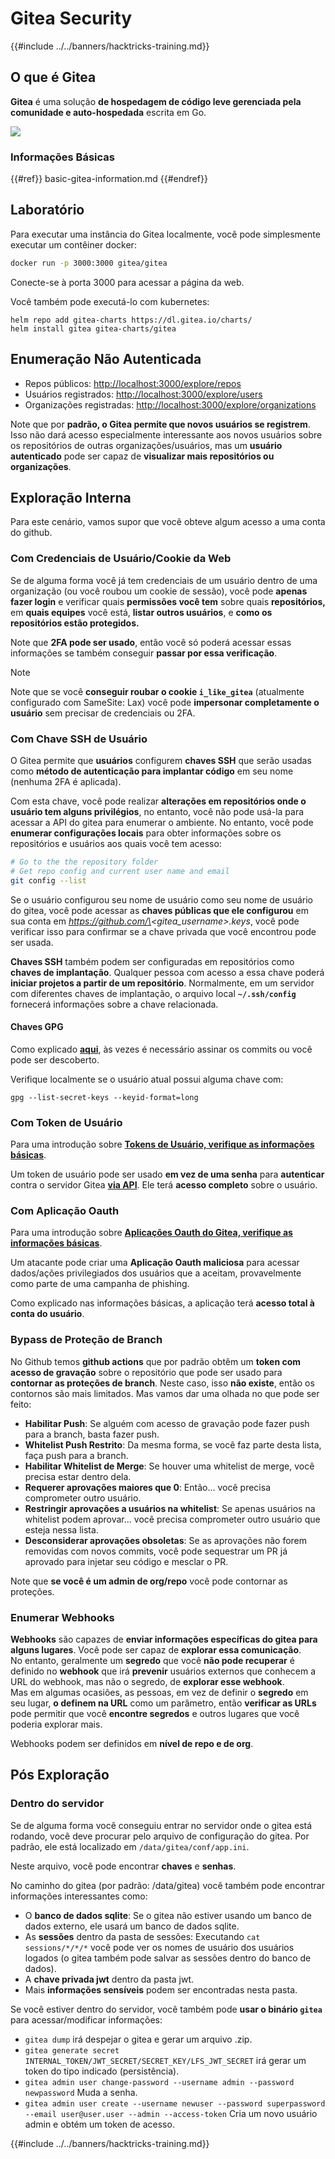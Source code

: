 # Gitea Security

{{#include ../../banners/hacktricks-training.md}}

## O que é Gitea

**Gitea** é uma solução **de hospedagem de código leve gerenciada pela comunidade e auto-hospedada** escrita em Go.

![](<../../images/image (160).png>)

### Informações Básicas

{{#ref}}
basic-gitea-information.md
{{#endref}}

## Laboratório

Para executar uma instância do Gitea localmente, você pode simplesmente executar um contêiner docker:
```bash
docker run -p 3000:3000 gitea/gitea
```
Conecte-se à porta 3000 para acessar a página da web.

Você também pode executá-lo com kubernetes:
```
helm repo add gitea-charts https://dl.gitea.io/charts/
helm install gitea gitea-charts/gitea
```
## Enumeração Não Autenticada

- Repos públicos: [http://localhost:3000/explore/repos](http://localhost:3000/explore/repos)
- Usuários registrados: [http://localhost:3000/explore/users](http://localhost:3000/explore/users)
- Organizações registradas: [http://localhost:3000/explore/organizations](http://localhost:3000/explore/organizations)

Note que por **padrão, o Gitea permite que novos usuários se registrem**. Isso não dará acesso especialmente interessante aos novos usuários sobre os repositórios de outras organizações/usuários, mas um **usuário autenticado** pode ser capaz de **visualizar mais repositórios ou organizações**.

## Exploração Interna

Para este cenário, vamos supor que você obteve algum acesso a uma conta do github.

### Com Credenciais de Usuário/Cookie da Web

Se de alguma forma você já tem credenciais de um usuário dentro de uma organização (ou você roubou um cookie de sessão), você pode **apenas fazer login** e verificar quais **permissões você tem** sobre quais **repositórios,** em **quais equipes** você está, **listar outros usuários**, e **como os repositórios estão protegidos.**

Note que **2FA pode ser usado**, então você só poderá acessar essas informações se também conseguir **passar por essa verificação**.

> [!NOTE]
> Note que se você **conseguir roubar o cookie `i_like_gitea`** (atualmente configurado com SameSite: Lax) você pode **impersonar completamente o usuário** sem precisar de credenciais ou 2FA.

### Com Chave SSH de Usuário

O Gitea permite que **usuários** configurem **chaves SSH** que serão usadas como **método de autenticação para implantar código** em seu nome (nenhuma 2FA é aplicada).

Com esta chave, você pode realizar **alterações em repositórios onde o usuário tem alguns privilégios**, no entanto, você não pode usá-la para acessar a API do gitea para enumerar o ambiente. No entanto, você pode **enumerar configurações locais** para obter informações sobre os repositórios e usuários aos quais você tem acesso:
```bash
# Go to the the repository folder
# Get repo config and current user name and email
git config --list
```
Se o usuário configurou seu nome de usuário como seu nome de usuário do gitea, você pode acessar as **chaves públicas que ele configurou** em sua conta em _https://github.com/\<gitea_username>.keys_, você pode verificar isso para confirmar se a chave privada que você encontrou pode ser usada.

**Chaves SSH** também podem ser configuradas em repositórios como **chaves de implantação**. Qualquer pessoa com acesso a essa chave poderá **iniciar projetos a partir de um repositório**. Normalmente, em um servidor com diferentes chaves de implantação, o arquivo local **`~/.ssh/config`** fornecerá informações sobre a chave relacionada.

#### Chaves GPG

Como explicado [**aqui**](https://github.com/carlospolop/hacktricks-cloud/blob/master/pentesting-ci-cd/gitea-security/broken-reference/README.md), às vezes é necessário assinar os commits ou você pode ser descoberto.

Verifique localmente se o usuário atual possui alguma chave com:
```shell
gpg --list-secret-keys --keyid-format=long
```
### Com Token de Usuário

Para uma introdução sobre [**Tokens de Usuário, verifique as informações básicas**](basic-gitea-information.md#personal-access-tokens).

Um token de usuário pode ser usado **em vez de uma senha** para **autenticar** contra o servidor Gitea [**via API**](https://try.gitea.io/api/swagger#/). Ele terá **acesso completo** sobre o usuário.

### Com Aplicação Oauth

Para uma introdução sobre [**Aplicações Oauth do Gitea, verifique as informações básicas**](./#with-oauth-application).

Um atacante pode criar uma **Aplicação Oauth maliciosa** para acessar dados/ações privilegiados dos usuários que a aceitam, provavelmente como parte de uma campanha de phishing.

Como explicado nas informações básicas, a aplicação terá **acesso total à conta do usuário**.

### Bypass de Proteção de Branch

No Github temos **github actions** que por padrão obtêm um **token com acesso de gravação** sobre o repositório que pode ser usado para **contornar as proteções de branch**. Neste caso, isso **não existe**, então os contornos são mais limitados. Mas vamos dar uma olhada no que pode ser feito:

- **Habilitar Push**: Se alguém com acesso de gravação pode fazer push para a branch, basta fazer push.
- **Whitelist Push Restrito**: Da mesma forma, se você faz parte desta lista, faça push para a branch.
- **Habilitar Whitelist de Merge**: Se houver uma whitelist de merge, você precisa estar dentro dela.
- **Requerer aprovações maiores que 0**: Então... você precisa comprometer outro usuário.
- **Restringir aprovações a usuários na whitelist**: Se apenas usuários na whitelist podem aprovar... você precisa comprometer outro usuário que esteja nessa lista.
- **Desconsiderar aprovações obsoletas**: Se as aprovações não forem removidas com novos commits, você pode sequestrar um PR já aprovado para injetar seu código e mesclar o PR.

Note que **se você é um admin de org/repo** você pode contornar as proteções.

### Enumerar Webhooks

**Webhooks** são capazes de **enviar informações específicas do gitea para alguns lugares**. Você pode ser capaz de **explorar essa comunicação**.\
No entanto, geralmente um **segredo** que você **não pode recuperar** é definido no **webhook** que irá **prevenir** usuários externos que conhecem a URL do webhook, mas não o segredo, de **explorar esse webhook**.\
Mas em algumas ocasiões, as pessoas, em vez de definir o **segredo** em seu lugar, **o definem na URL** como um parâmetro, então **verificar as URLs** pode permitir que você **encontre segredos** e outros lugares que você poderia explorar mais.

Webhooks podem ser definidos em **nível de repo e de org**.

## Pós Exploração

### Dentro do servidor

Se de alguma forma você conseguiu entrar no servidor onde o gitea está rodando, você deve procurar pelo arquivo de configuração do gitea. Por padrão, ele está localizado em `/data/gitea/conf/app.ini`.

Neste arquivo, você pode encontrar **chaves** e **senhas**.

No caminho do gitea (por padrão: /data/gitea) você também pode encontrar informações interessantes como:

- O **banco de dados sqlite**: Se o gitea não estiver usando um banco de dados externo, ele usará um banco de dados sqlite.
- As **sessões** dentro da pasta de sessões: Executando `cat sessions/*/*/*` você pode ver os nomes de usuário dos usuários logados (o gitea também pode salvar as sessões dentro do banco de dados).
- A **chave privada jwt** dentro da pasta jwt.
- Mais **informações sensíveis** podem ser encontradas nesta pasta.

Se você estiver dentro do servidor, você também pode **usar o binário `gitea`** para acessar/modificar informações:

- `gitea dump` irá despejar o gitea e gerar um arquivo .zip.
- `gitea generate secret INTERNAL_TOKEN/JWT_SECRET/SECRET_KEY/LFS_JWT_SECRET` irá gerar um token do tipo indicado (persistência).
- `gitea admin user change-password --username admin --password newpassword` Muda a senha.
- `gitea admin user create --username newuser --password superpassword --email user@user.user --admin --access-token` Cria um novo usuário admin e obtém um token de acesso.

{{#include ../../banners/hacktricks-training.md}}
